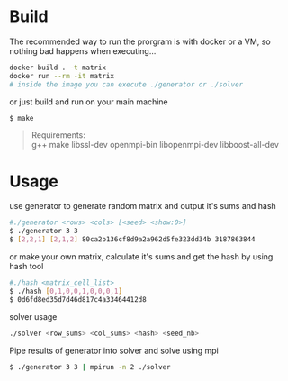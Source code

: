 # Build
The recommended way to run the prorgram is with docker or a VM, so nothing bad happens when executing...
```bash
docker build . -t matrix
docker run --rm -it matrix
# inside the image you can execute ./generator or ./solver
```
or just build and run on your main machine
```bash
$ make
```
> Requirements:  
> g++ make libssl-dev openmpi-bin libopenmpi-dev libboost-all-dev

# Usage

use generator to generate random matrix and output it's sums and hash
```bash
#./generator <rows> <cols> [<seed> <show:0>]
$ ./generator 3 3
$ [2,2,1] [2,1,2] 80ca2b136cf8d9a2a962d5fe323dd34b 3187863844
```
or make your own matrix, calculate it's sums and get the hash by using hash tool
```bash
#./hash <matrix_cell_list>
$ ./hash [0,1,0,0,1,0,0,0,1]
$ 0d6fd8ed35d7d46d817c4a33464412d8
```
solver usage
```bash
./solver <row_sums> <col_sums> <hash> <seed_nb>
```

Pipe results of generator into solver and solve using mpi
```bash
$ ./generator 3 3 | mpirun -n 2 ./solver
```
